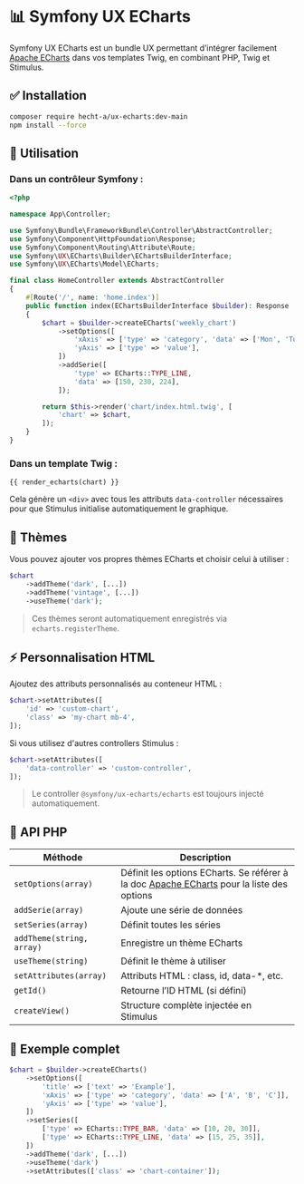 # 📊 Symfony UX ECharts

Symfony UX ECharts est un bundle UX permettant d’intégrer facilement [Apache ECharts](https://echarts.apache.org/) dans
vos templates Twig, en combinant PHP, Twig et Stimulus.

## ✅ Installation

```bash
composer require hecht-a/ux-echarts:dev-main
npm install --force
```

## 🚀 Utilisation

### Dans un contrôleur Symfony :

```php
<?php

namespace App\Controller;

use Symfony\Bundle\FrameworkBundle\Controller\AbstractController;
use Symfony\Component\HttpFoundation\Response;
use Symfony\Component\Routing\Attribute\Route;
use Symfony\UX\ECharts\Builder\EChartsBuilderInterface;
use Symfony\UX\ECharts\Model\ECharts;

final class HomeController extends AbstractController
{
    #[Route('/', name: 'home.index')]
    public function index(EChartsBuilderInterface $builder): Response
    {
        $chart = $builder->createECharts('weekly_chart')
            ->setOptions([
                'xAxis' => ['type' => 'category', 'data' => ['Mon', 'Tue', 'Wed']],
                'yAxis' => ['type' => 'value'],
            ])
            ->addSerie([
                'type' => ECharts::TYPE_LINE,
                'data' => [150, 230, 224],
            ]);

        return $this->render('chart/index.html.twig', [
            'chart' => $chart,
        ]);
    }
}

```

### Dans un template Twig :

```twig
{{ render_echarts(chart) }}
```

Cela génère un `<div>` avec tous les attributs `data-controller` nécessaires pour que Stimulus initialise
automatiquement le graphique.

## 🎨 Thèmes

Vous pouvez ajouter vos propres thèmes ECharts et choisir celui à utiliser :

```php
$chart
    ->addTheme('dark', [...])
    ->addTheme('vintage', [...])
    ->useTheme('dark');
```

> Ces thèmes seront automatiquement enregistrés via `echarts.registerTheme`.

## ⚡ Personnalisation HTML

Ajoutez des attributs personnalisés au conteneur HTML :

```php
$chart->setAttributes([
    'id' => 'custom-chart',
    'class' => 'my-chart mb-4',
]);
```

Si vous utilisez d'autres controllers Stimulus :

```php
$chart->setAttributes([
    'data-controller' => 'custom-controller',
]);
```

> Le controller `@symfony/ux-echarts/echarts` est toujours injecté automatiquement.

## 🧩 API PHP

| Méthode                   | Description                                                                            |
|---------------------------|----------------------------------------------------------------------------------------|
| `setOptions(array)`       | Définit les options ECharts. Se référer à la doc [Apache ECharts](https://echarts.apache.org/en/option.html) pour la liste des options |
| `addSerie(array)`         | Ajoute une série de données                                                            |
| `setSeries(array)`        | Définit toutes les séries                                                              |
| `addTheme(string, array)` | Enregistre un thème ECharts                                                            |
| `useTheme(string)`        | Définit le thème à utiliser                                                            |
| `setAttributes(array)`    | Attributs HTML : class, id, data-*, etc.                                               |
| `getId()`                 | Retourne l’ID HTML (si défini)                                                         |
| `createView()`            | Structure complète injectée en Stimulus                                                |

## 🧪 Exemple complet

```php
$chart = $builder->createECharts()
    ->setOptions([
        'title' => ['text' => 'Example'],
        'xAxis' => ['type' => 'category', 'data' => ['A', 'B', 'C']],
        'yAxis' => ['type' => 'value'],
    ])
    ->setSeries([
        ['type' => ECharts::TYPE_BAR, 'data' => [10, 20, 30]],
        ['type' => ECharts::TYPE_LINE, 'data' => [15, 25, 35]],
    ])
    ->addTheme('dark', [...])
    ->useTheme('dark')
    ->setAttributes(['class' => 'chart-container']);
```